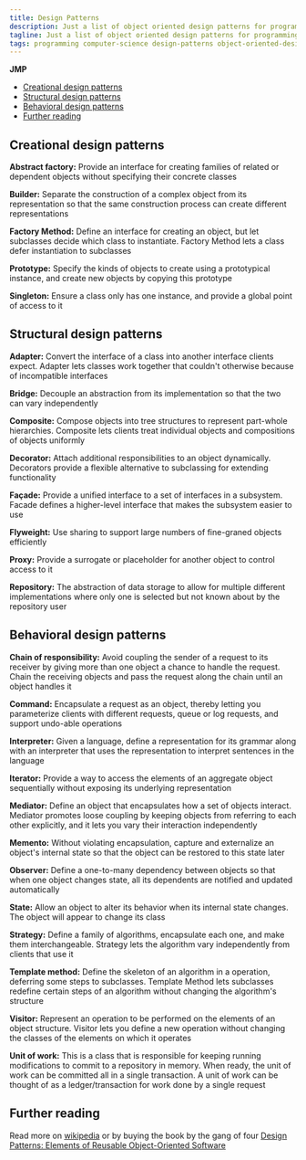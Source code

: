 ```yaml
---
title: Design Patterns
description: Just a list of object oriented design patterns for programming / computer science
tagline: Just a list of object oriented design patterns for programming / computer science
tags: programming computer-science design-patterns object-oriented-design-patterns oop-design-patterns
---
```


**JMP**
- [Creational design patterns](#creational-design-patterns)
- [Structural design patterns](#structural-design-patterns)
- [Behavioral design patterns](#behavioral-design-patterns)
- [Further reading](#further-reading)

## Creational design patterns
**Abstract factory:** Provide an interface for creating families of related or dependent objects without specifying their concrete classes

**Builder:** Separate the construction of a complex object from its representation so that the same construction process can create different representations

**Factory Method:** Define an interface for creating an object, but let subclasses decide which class to instantiate. Factory Method lets a class defer instantiation to subclasses

**Prototype:** Specify the kinds of objects to create using a prototypical instance, and create new objects by copying this prototype

**Singleton:** Ensure a class only has one instance, and provide a global point of access to it

## Structural design patterns
**Adapter:** Convert the interface of a class into another interface clients expect. Adapter lets classes work together that couldn't otherwise because of incompatible interfaces

**Bridge:** Decouple an abstraction from its implementation so that the two can vary independently

**Composite:** Compose objects into tree structures to represent part-whole hierarchies. Composite lets clients treat individual objects and compositions of objects uniformly

**Decorator:** Attach additional responsibilities to an object dynamically. Decorators provide a flexible alternative to subclassing for extending functionality

**Façade:** Provide a unified interface to a set of interfaces in a subsystem. Facade defines a higher-level interface that makes the subsystem easier to use

**Flyweight:** Use sharing to support large numbers of fine-graned objects efficiently

**Proxy:** Provide a surrogate or placeholder for another object to control access to it

**Repository:** The abstraction of data storage to allow for multiple different implementations where only one is selected but not known about by the repository user

## Behavioral design patterns
**Chain of responsibility:** Avoid coupling the sender of a request to its receiver by giving more than one object a chance to handle the request. Chain the receiving objects and pass the request along the chain until an object handles it

**Command:** Encapsulate a request as an object, thereby letting you parameterize clients with different requests, queue or log requests, and support undo-able operations

**Interpreter:** Given a language, define a representation for its grammar along with an interpreter that uses the representation to interpret sentences in the language

**Iterator:** Provide a way to access the elements of an aggregate object sequentially without exposing its underlying representation

**Mediator:** Define an object that encapsulates how a set of objects interact. Mediator promotes loose coupling by keeping objects from referring to each other explicitly, and it lets you vary their interaction independently

**Memento:** Without violating encapsulation, capture and externalize an object's internal state so that the object can be restored to this state later

**Observer:** Define a one-to-many dependency between objects so that when one object changes state, all its dependents are notified and updated automatically

**State:** Allow an object to alter its behavior when its internal state changes. The object will appear to change its class

**Strategy:** Define a family of algorithms, encapsulate each one, and make them interchangeable. Strategy lets the algorithm vary independently from clients that use it

**Template method:** Define the skeleton of an algorithm in a operation, deferring some steps to subclasses. Template Method lets subclasses redefine certain steps of an algorithm without changing the algorithm's structure

**Visitor:** Represent an operation to be performed on the elements of an object structure. Visitor lets you define a new operation without changing the classes of the elements on which it operates

**Unit of work:** This is a class that is responsible for keeping running modifications to commit to a repository in memory. When ready, the unit of work can be committed all in a single transaction. A unit of work can be thought of as a ledger/transaction for work done by a single request

## Further reading
Read more on [wikipedia](https://en.wikipedia.org/wiki/Design_Patterns) or by buying the book by the gang of four [Design Patterns: Elements of Reusable Object-Oriented Software](https://www.amazon.com/Design-Patterns-Elements-Reusable-Object-Oriented/dp/0201633612)
